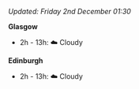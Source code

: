 *Updated: Friday 2nd December 01:30*

**Glasgow**

* 2h - 13h: :cloud: Cloudy

**Edinburgh**

* 2h - 13h: :cloud: Cloudy
